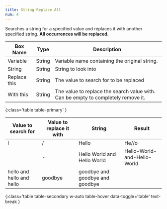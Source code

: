 ```yaml
---
title: String Replace All
num: 4
---
```


Searches a string for a specified value and replaces it with another specified string.
**All occurrences will be replaced.**


| Box Name | Type | Description | 
|-------|--------|--------|
|Variable|	String	|Variable name containing the original string.
|String	|String	|String to look into
| Replace this|	String|	The value to search for to be replaced
| With this | String | The value to replace the search value with. Can be empty to completely remove it.
{:class='table table-primary' }

| Value to search for | Value to replace it with| String| Result |
|-------|--------|--------|--------
|l|/|Hello|He//o
| |-|Hello World and Hello World|Hello-World-and-Hello-World
|hello and hello and hello|goodbye|goodbye and goodbye and goodbye
{:class='table table-secondary w-auto table-hover data-toggle='table' text-break }








